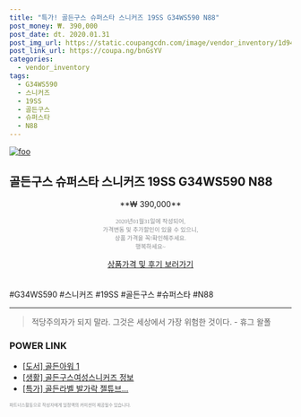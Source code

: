 ```yaml
--- 
title: "특가! 골든구스 슈퍼스타 스니커즈 19SS G34WS590 N88" 
post_money: ₩. 390,000 
post_date: dt. 2020.01.31 
post_img_url: https://static.coupangcdn.com/image/vendor_inventory/1d94/904af0c14d6b2a72545f5ba028dcb24bdded4ae8a02f476a85eae6e4db5c.jpg 
post_link_url: https://coupa.ng/bnGsYV 
categories: 
  - vendor_inventory 
tags: 
  - G34WS590 
  - 스니커즈 
  - 19SS 
  - 골든구스 
  - 슈퍼스타 
  - N88 
--- 
```

[![foo](https://static.coupangcdn.com/image/vendor_inventory/1d94/904af0c14d6b2a72545f5ba028dcb24bdded4ae8a02f476a85eae6e4db5c.jpg)](https://coupa.ng/bnGsYV) 

## 골든구스 슈퍼스타 스니커즈 19SS G34WS590 N88 
<p style="text-align: center;">**₩ 390,000**</p> 
<p style="text-align: center;"><span style="color: #898c8f; font-family: Georgia,Times,serif; font-size: 0.75em;">2020년01월31일에 작성되어, <br>가격변동 및 추가할인이 있을 수 있으니,<br> 상품 가격을 꼭!확인해주세요.<br>행복하세요~</span> 
</p>	 
<div markdown="0" style="text-align: center;"><a href="https://coupa.ng/bnGsYV" class="btn btn--success">상품가격 및 후기 보러가기</a></div> 
<br><br> 
  #G34WS590 #스니커즈 #19SS #골든구스 #슈퍼스타 #N88 
<hr> 

> 적당주의자가 되지 말라. 그것은 세상에서 가장 위험한 것이다. - 휴그 왈폴 


### POWER LINK

* <a href="https://blog.naver.com/santokki14/221776386589" target="_blank">[도서] 골든아워 1</a>
* <a href="https://blog.naver.com/fasyy4321/221759933215" target="_blank"> [생활] 골든구스여성스니커즈 정보 </a>
* <a href="https://blog.naver.com/an0733/221786069303" target="_blank">[특가] 골든라벨 발가락 젤튜브...</a>

<span style="color: #898c8f; font-family: Georgia,Times,serif; font-size: 0.55em;">파트너스활동으로 작성자에게 일정액의 커미션이 제공될수 있습니다.</span> 
